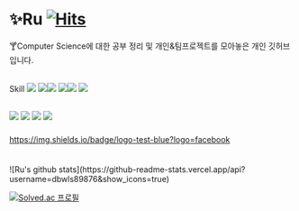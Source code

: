 # :sparkles:Ru [![Hits](https://hits.seeyoufarm.com/api/count/incr/badge.svg?url=https%3A%2F%2Fgithub.com%2Fdbwls89876%2Fhit-counter&count_bg=%2379C83D&title_bg=%23555555&icon=&icon_color=%23E7E7E7&title=hits&edge_flat=false)](https://hits.seeyoufarm.com)
:cocktail:Computer Science에 대한 공부 정리 및 개인&팀프로젝트를 모아놓은 개인 깃허브 입니다.
<br>
<br>

Skill
<img src="https://img.shields.io/badge/C-blue?style=flat-square&logo=c&logoColor=blue"/> <img src="https://img.shields.io/badge/C++-blue?style=flat-square&logo=cplusplus&logoColor=blue"/><img src="https://img.shields.io/badge/dotnet-512BD4?style=flat-square&logo=dotnet&logoColor=512BD4"/>
<img src="https://img.shields.io/badge/spring-green?style=flat-square&logo=spring&logoColor=green"/><img src="https://img.shields.io/badge/react-61DAFB?style=flat-square&logo=react&logoColor=61DAFB"/>
<img src="https://img.shields.io/badge/python-3776AB?style=flat-square&logo=python&logoColor=3776AB"/>

<br>
<img src="https://img.shields.io/badge/oracle-F80000?style=flat-square&logo=oracle&logoColor=F80000"/>
<img src="https://img.shields.io/badge/mysql-4479A1?style=flat-square&logo=mysql&logoColor=4479A1"/>
<img src="https://img.shields.io/badge/postgresql-4169E1?style=flat-square&logo=postgresql&logoColor=4169E1"/>
<img src="https://img.shields.io/badge/dbeaver-382923?style=flat-square&logo=python&logoColor=382923"/>

### 
https://img.shields.io/badge/logo-test-blue?logo=facebook
####
<br>
![Ru's github stats](https://github-readme-stats.vercel.app/api?username=dbwls89876&show_icons=true)

[![Solved.ac
프로필](http://mazassumnida.wtf/api/v2/generate_badge?boj=dbwls89876)](https://solved.ac/dbwls89876)
